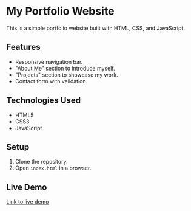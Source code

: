 # My Portfolio Website

This is a simple portfolio website built with HTML, CSS, and JavaScript.

## Features
- Responsive navigation bar.
- "About Me" section to introduce myself.
- "Projects" section to showcase my work.
- Contact form with validation.

## Technologies Used
- HTML5
- CSS3
- JavaScript

## Setup
1. Clone the repository.
2. Open `index.html` in a browser.

## Live Demo
[Link to live demo](#)
